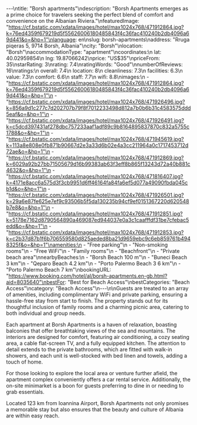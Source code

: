 ---\ntitle: "Borsh apartments"\ndescription: "Borsh Apartments emerges as a prime choice for travelers seeking the perfect blend of comfort and convenience on the Albanian Riviera."\nfeaturedImage: "https://cf.bstatic.com/xdata/images/hotel/max1024x768/471912864.jpg?k=76ed4359f679219d5f55626006180485843f4c36fac410240b2db4096a69d441&o=&hp=1"\nlanguage: en\nslug: borsh-apartments\naddress: "Rruga piqeras 5, 9714 Borsh, Albania"\ncity: "Borsh"\nlocation: "Borsh"\naccommodationType: "apartment"\ncoordinates:\n  lat: 40.02959854\n  lng: 19.87066242\nprice: "US$35"\npriceFrom: 35\nstarRating: 3\nrating: 7.4\nratingWords: "Good"\nnumberOfReviews: 16\nratings:\n  overall: 7.4\n  location: 8\n  cleanliness: 7.3\n  facilities: 6.3\n  value: 7.3\n  comfort: 6.6\n  staff: 7.7\n  wifi: 8.8\nimages:\n  - "https://cf.bstatic.com/xdata/images/hotel/max1024x768/471912864.jpg?k=76ed4359f679219d5f55626006180485843f4c36fac410240b2db4096a69d441&o=&hp=1"\n  - "https://cf.bstatic.com/xdata/images/hotel/max1024x768/471926496.jpg?k=856a9d1c277c7d202707b79f8f7012233498d812a7b0b6b31c4583575ddd5eaf&o=&hp=1"\n  - "https://cf.bstatic.com/xdata/images/hotel/max1024x768/471926491.jpg?k=c5dcd397431af278dbc757233aaf1adf89c9b8164895837870c832a5755c1788&o=&hp=1"\n  - "https://cf.bstatic.com/xdata/images/hotel/max1024x768/471945619.jpg?k=113a8e808e0fb871b90667d2e3a33d6b02e4a3cc211964a0c1717453712d72ae&o=&hp=1"\n  - "https://cf.bstatic.com/xdata/images/hotel/max1024x768/471912869.jpg?k=6029a92b27bb71505679d16b99383ab63f3eff8b865f13243d72a40b881c4632&o=&hp=1"\n  - "https://cf.bstatic.com/xdata/images/hotel/max1024x768/471816407.jpg?k=4171e8acc6a575d3f3cb9951d6ff46164fa84fa6ef5d077a49090fbda045cb1d&o=&hp=1"\n  - "https://cf.bstatic.com/xdata/images/hotel/max1024x768/471926501.jpg?k=29a6e87fe625e7ef9c93506b5f5da130235b94cf9ef0151367220d620548b7e8&o=&hp=1"\n  - "https://cf.bstatic.com/xdata/images/hotel/max1024x768/471912851.jpg?k=5178e7162d8790564890a469087ed944037e0a3c1caafffdf31be7cfebac5edd&o=&hp=1"\n  - "https://cf.bstatic.com/xdata/images/hotel/max1024x768/471912853.jpg?k=c2b37d87b1f6b706559580d825aeded8ba21d9659ebc9c6eb859761b4948325f&o=&hp=1"\namenities:\n  - "Free parking"\n  - "Non-smoking rooms"\n  - "Free WiFi"\n  - "Family rooms"\n  - "Beachfront"\n  - "Private beach area"\nnearbyBeaches:\n  - "Borsh Beach 100 m"\n  - "Buneci Beach 3 km"\n  - "Qeparo Beach 4.2 km"\n  - "Porto Palermo Beach 3 6 km"\n  - "Porto Palermo Beach 7 km"\nbookingURL: "https://www.booking.com/hotel/al/borsh-apartments.en-gb.html?aid=8035640"\nbestFor: "Best for Beach Access"\nbestCategories: "Beach Access"\ncategory: "Beach Access"\n---\n\nGuests are treated to an array of amenities, including complimentary WiFi and private parking, ensuring a hassle-free stay from start to finish. The property stands out for its thoughtful inclusion of family rooms and a charming picnic area, catering to both individual and group needs.

Each apartment at Borsh Apartments is a haven of relaxation, boasting balconies that offer breathtaking views of the sea and mountains. The interiors are designed for comfort, featuring air conditioning, a cozy seating area, a cable flat-screen TV, and a fully equipped kitchen. The attention to detail extends to the private bathrooms, which are fitted with walk-in showers, and each unit is well-stocked with bed linen and towels, adding a touch of home.

For those looking to explore the local area or venture further afield, the apartment complex conveniently offers a car rental service. Additionally, the on-site minimarket is a boon for guests preferring to dine in or needing to grab essentials.

Located 123 km from Ioannina Airport, Borsh Apartments not only promises a memorable stay but also ensures that the beauty and culture of Albania are within easy reach.